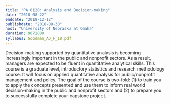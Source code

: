 ```yaml
---
title: "PA 8120: Analysis and Decision-making"
date: "2018-08-22"
enddate: "2018-12-12"
publishdate: "2018-08-30"
host: "University of Nebraska at Omaha"
duration: 9072000
syllabus: Goodman_AD_F_18.pdf
---
```


Decision-making supported by quantitative analysis is becoming increasingly important in the public and nonprofit sectors. As a result, managers are expected to be fluent in quantitative analytical skills. This course is a graduate level, introductory statistics and research methodology course. It will focus on applied quantitative analysis for public/nonprofit management and policy. The goal of the course is two-fold: (1) to train you to apply the concepts presented and use them to inform real world decision-making in the public and nonprofit sectors and (2) to prepare you to successfully complete your capstone project.
